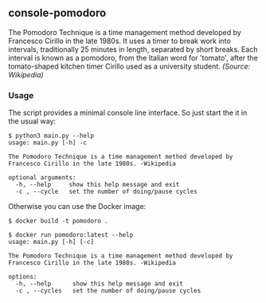 ## console-pomodoro
The Pomodoro Technique is a time management method developed by Francesco Cirillo in the late 1980s. It uses a timer to break work into intervals, traditionally 25 minutes in length, separated by short breaks. Each interval is known as a pomodoro, from the Italian word for 'tomato', after the tomato-shaped kitchen timer Cirillo used as a university student. _(Source: Wikipedia)_

### Usage
The script provides a minimal console line interface. So just start the it in the usual way:
```
$ python3 main.py --help
usage: main.py [-h] -c

The Pomodoro Technique is a time management method developed by Francesco Cirillo in the late 1980s. -Wikipedia

optional arguments:
  -h, --help     show this help message and exit
  -c , --cycle   set the number of doing/pause cycles
```

Otherwise you can use the Docker image:
```
$ docker build -t pomodoro .

$ docker run pomodoro:latest --help
usage: main.py [-h] [-c]

The Pomodoro Technique is a time management method developed by Francesco Cirillo in the late 1980s. -Wikipedia

options:
  -h, --help      show this help message and exit
  -c , --cycles   set the number of doing/pause cycles
```